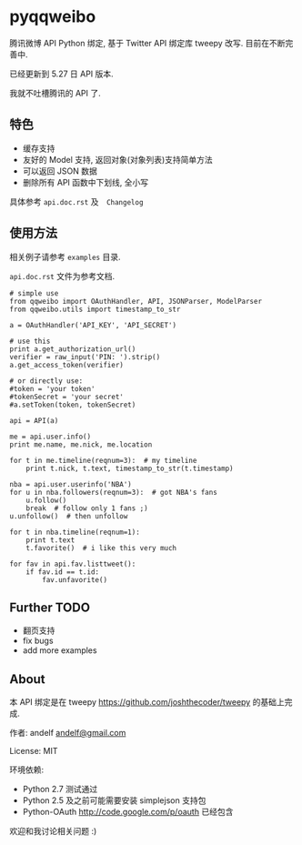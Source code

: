 pyqqweibo
=========

腾讯微博 API Python 绑定, 基于 Twitter API 绑定库 tweepy 改写. 目前在不断完善中.

已经更新到 5.27 日 API 版本.

我就不吐槽腾讯的 API 了.

特色
----

* 缓存支持
* 友好的 Model 支持, 返回对象(对象列表)支持简单方法
* 可以返回 JSON 数据
* 删除所有 API 函数中下划线, 全小写

具体参考 `api.doc.rst` 及　`Changelog`

使用方法
--------

相关例子请参考 `examples` 目录.

`api.doc.rst` 文件为参考文档.

	# simple use
	from qqweibo import OAuthHandler, API, JSONParser, ModelParser
	from qqweibo.utils import timestamp_to_str

	a = OAuthHandler('API_KEY', 'API_SECRET')

	# use this
	print a.get_authorization_url()
	verifier = raw_input('PIN: ').strip()
	a.get_access_token(verifier)

	# or directly use:
	#token = 'your token'
	#tokenSecret = 'your secret'
	#a.setToken(token, tokenSecret)

	api = API(a)

	me = api.user.info()
	print me.name, me.nick, me.location

	for t in me.timeline(reqnum=3):  # my timeline
		print t.nick, t.text, timestamp_to_str(t.timestamp)

	nba = api.user.userinfo('NBA')
	for u in nba.followers(reqnum=3):  # got NBA's fans
		u.follow()
		break  # follow only 1 fans ;)
	u.unfollow()  # then unfollow

	for t in nba.timeline(reqnum=1):
		print t.text
		t.favorite()  # i like this very much

	for fav in api.fav.listtweet():
		if fav.id == t.id:
			fav.unfavorite()

Further TODO
------------

* 翻页支持
* fix bugs
* add more examples

About
-----

本 API 绑定是在 tweepy <https://github.com/joshthecoder/tweepy> 的基础上完成.

作者: andelf <andelf@gmail.com>

License: MIT

环境依赖:

* Python 2.7 测试通过
* Python 2.5 及之前可能需要安装 simplejson 支持包
* Python-OAuth <http://code.google.com/p/oauth> 已经包含

欢迎和我讨论相关问题 :)
